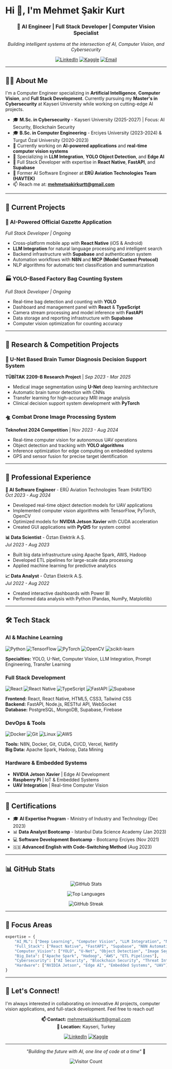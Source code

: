 # Hi 👋, I'm Mehmet Şakir Kurt

<div align="center">
  
### 🚀 AI Engineer | Full Stack Developer | Computer Vision Specialist

*Building intelligent systems at the intersection of AI, Computer Vision, and Cybersecurity*

[![LinkedIn](https://img.shields.io/badge/LinkedIn-0077B5?style=for-the-badge&logo=linkedin&logoColor=white)](https://www.linkedin.com/in/mehmet-%C5%9Fakir-kurt-36339b1b2/)
[![Kaggle](https://img.shields.io/badge/Kaggle-20BEFF?style=for-the-badge&logo=kaggle&logoColor=white)](https://www.kaggle.com/mehmetakirkurtt)
[![Email](https://img.shields.io/badge/Email-D14836?style=for-the-badge&logo=gmail&logoColor=white)](mailto:mehmetsakirkurtt@gmail.com)

</div>

---

## 👨‍💻 About Me

I'm a Computer Engineer specializing in **Artificial Intelligence**, **Computer Vision**, and **Full Stack Development**. Currently pursuing my **Master's in Cybersecurity** at Kayseri University while working on cutting-edge AI projects.

- 🎓 **M.Sc. in Cybersecurity** - Kayseri University (2025-2027) | Focus: AI Security, Blockchain Security
- 🎓 **B.Sc. in Computer Engineering** - Erciyes University (2023-2024) & Turgut Özal University (2020-2023)
- 🔭 Currently working on **AI-powered applications** and **real-time computer vision systems**
- 🌱 Specializing in **LLM Integration**, **YOLO Object Detection**, and **Edge AI**
- 💼 Full Stack Developer with expertise in **React Native**, **FastAPI**, and **Supabase**
- 🤖 Former AI Software Engineer at **ERÜ Aviation Technologies Team (HAVTEK)**
- 📫 Reach me at: **mehmetsakirkurtt@gmail.com**

---

## 🚀 Current Projects

### 🤖 AI-Powered Official Gazette Application
*Full Stack Developer | Ongoing*
- Cross-platform mobile app with **React Native** (iOS & Android)
- **LLM Integration** for natural language processing and intelligent search
- Backend infrastructure with **Supabase** and authentication system
- Automation workflows with **N8N** and **MCP (Model Context Protocol)**
- NLP algorithms for automatic text classification and summarization

### 🏭 YOLO-Based Factory Bag Counting System
*Full Stack Developer | Ongoing*
- Real-time bag detection and counting with **YOLO**
- Dashboard and management panel with **React** & **TypeScript**
- Camera stream processing and model inference with **FastAPI**
- Data storage and reporting infrastructure with **Supabase**
- Computer vision optimization for counting accuracy

---

## 🔬 Research & Competition Projects

### 🧠 U-Net Based Brain Tumor Diagnosis Decision Support System
**TÜBİTAK 2209-B Research Project** | *Sep 2023 - Mar 2025*
- Medical image segmentation using **U-Net** deep learning architecture
- Automatic brain tumor detection with CNNs
- Transfer learning for high-accuracy MRI image analysis
- Clinical decision support system development with **PyTorch**

### 🛸 Combat Drone Image Processing System
**Teknofest 2024 Competition** | *Nov 2023 - Aug 2024*
- Real-time computer vision for autonomous UAV operations
- Object detection and tracking with **YOLO algorithms**
- Inference optimization for edge computing on embedded systems
- GPS and sensor fusion for precise target identification

---

## 💼 Professional Experience

**🤖 AI Software Engineer** - ERÜ Aviation Technologies Team (HAVTEK)  
*Oct 2023 - Aug 2024*
- Developed real-time object detection models for UAV applications
- Implemented computer vision algorithms with TensorFlow, PyTorch, OpenCV
- Optimized models for **NVIDIA Jetson Xavier** with CUDA acceleration
- Created GUI applications with **PyQt5** for system control

**📊 Data Scientist** - Öztan Elektrik A.Ş.  
*Jul 2023 - Aug 2023*
- Built big data infrastructure using Apache Spark, AWS, Hadoop
- Developed ETL pipelines for large-scale data processing
- Applied machine learning for predictive analytics

**📈 Data Analyst** - Öztan Elektrik A.Ş.  
*Jul 2022 - Aug 2022*
- Created interactive dashboards with Power BI
- Performed data analysis with Python (Pandas, NumPy, Matplotlib)

---

## 🛠️ Tech Stack

### AI & Machine Learning
![Python](https://img.shields.io/badge/Python-3776AB?style=flat&logo=python&logoColor=white)
![TensorFlow](https://img.shields.io/badge/TensorFlow-FF6F00?style=flat&logo=tensorflow&logoColor=white)
![PyTorch](https://img.shields.io/badge/PyTorch-EE4C2C?style=flat&logo=pytorch&logoColor=white)
![OpenCV](https://img.shields.io/badge/OpenCV-5C3EE8?style=flat&logo=opencv&logoColor=white)
![scikit-learn](https://img.shields.io/badge/scikit--learn-F7931E?style=flat&logo=scikit-learn&logoColor=white)

**Specialties:** YOLO, U-Net, Computer Vision, LLM Integration, Prompt Engineering, Transfer Learning

### Full Stack Development
![React](https://img.shields.io/badge/React-20232A?style=flat&logo=react&logoColor=61DAFB)
![React Native](https://img.shields.io/badge/React_Native-20232A?style=flat&logo=react&logoColor=61DAFB)
![TypeScript](https://img.shields.io/badge/TypeScript-007ACC?style=flat&logo=typescript&logoColor=white)
![FastAPI](https://img.shields.io/badge/FastAPI-009688?style=flat&logo=fastapi&logoColor=white)
![Supabase](https://img.shields.io/badge/Supabase-3ECF8E?style=flat&logo=supabase&logoColor=white)

**Frontend:** React, React Native, HTML5, CSS3, Tailwind CSS  
**Backend:** FastAPI, Node.js, RESTful API, WebSocket  
**Database:** PostgreSQL, MongoDB, Supabase, Firebase

### DevOps & Tools
![Docker](https://img.shields.io/badge/Docker-2496ED?style=flat&logo=docker&logoColor=white)
![Git](https://img.shields.io/badge/Git-F05032?style=flat&logo=git&logoColor=white)
![Linux](https://img.shields.io/badge/Linux-FCC624?style=flat&logo=linux&logoColor=black)
![AWS](https://img.shields.io/badge/AWS-232F3E?style=flat&logo=amazon-aws&logoColor=white)

**Tools:** N8N, Docker, Git, CUDA, CI/CD, Vercel, Netlify  
**Big Data:** Apache Spark, Hadoop, Data Mining

### Hardware & Embedded Systems
- **NVIDIA Jetson Xavier** | Edge AI Development
- **Raspberry Pi** | IoT & Embedded Systems
- **UAV Integration** | Real-time Computer Vision

---

## 📜 Certifications

- 🎓 **AI Expertise Program** - Ministry of Industry and Technology (Dec 2023)
- 📊 **Data Analyst Bootcamp** - Istanbul Data Science Academy (Jan 2023)
- 💻 **Software Development Bootcamp** - Bootcamp Erciyes (Nov 2021)
- 🇬🇧 **Advanced English with Code-Switching Method** (Aug 2023)

---

## 📊 GitHub Stats

<div align="center">
  
![GitHub Stats](https://github-readme-stats.vercel.app/api?username=mehmetsakirkurt&show_icons=true&theme=radical&hide_border=true&bg_color=0D1117)

![Top Languages](https://github-readme-stats.vercel.app/api/top-langs/?username=mehmetsakirkurt&layout=compact&theme=radical&hide_border=true&bg_color=0D1117)

![GitHub Streak](https://github-readme-streak-stats.herokuapp.com/?user=mehmetsakirkurt&theme=radical&hide_border=true&background=0D1117)

</div>

---

## 🎯 Focus Areas

```python
expertise = {
    "AI_ML": ["Deep Learning", "Computer Vision", "LLM Integration", "NLP"],
    "Full_Stack": ["React Native", "FastAPI", "Supabase", "N8N Automation"],
    "Computer_Vision": ["YOLO", "U-Net", "Object Detection", "Image Segmentation"],
    "Big_Data": ["Apache Spark", "Hadoop", "AWS", "ETL Pipelines"],
    "Cybersecurity": ["AI Security", "Blockchain Security", "Threat Intelligence"],
    "Hardware": ["NVIDIA Jetson", "Edge AI", "Embedded Systems", "UAV"]
}
```

---

## 🤝 Let's Connect!

I'm always interested in collaborating on innovative AI projects, computer vision applications, and full-stack development. Feel free to reach out!

<div align="center">

**📫 Contact:** mehmetsakirkurtt@gmail.com  
**📍 Location:** Kayseri, Turkey

[![LinkedIn](https://img.shields.io/badge/-Connect_on_LinkedIn-0077B5?style=for-the-badge&logo=linkedin&logoColor=white)](https://www.linkedin.com/in/mehmet-%C5%9Fakir-kurt-36339b1b2/)
[![Kaggle](https://img.shields.io/badge/-Follow_on_Kaggle-20BEFF?style=for-the-badge&logo=kaggle&logoColor=white)](https://www.kaggle.com/mehmetakirkurtt)

</div>

---

<div align="center">
  
*"Building the future with AI, one line of code at a time"* 🚀

![Visitor Count](https://visitor-badge.laobi.icu/badge?page_id=mehmetsakirkurt.mehmetsakirkurt)

</div>
